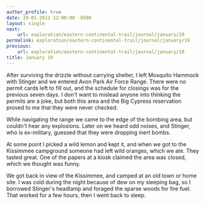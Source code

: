 ```yaml
---
author_profile: true
date: 19-01-2012 12:00:00 -0500
layout: single
next:
    url: exploration/eastern-continental-trail/journal/january/20
permalink: exploration/eastern-continental-trail/journal/january/19
previous:
    url: exploration/eastern-continental-trail/journal/january/18
title: January 19
---
```

After surviving the drizzle without carrying shelter, I left Mosquito Hammock with Stinger and we entered Avon Park Air Force Range. There were no permit cards left to fill out, and the schedule for closings was for the previous seven days. I don't want to mislead anyone into thinking the permits are a joke, but both this area and the Big Cypress reservation proved to me that they were never checked.

While navigating the range we came to the edge of the bombing area, but couldn't hear any explosions. Later on we heard odd noises, and Stinger, who is ex-military, guessed that they were dropping inert bombs.

At some point I picked a wild lemon and kept it, and when we got to the Kissimmee campground someone had left wild oranges, which we ate. They tasted great. One of the papers at a kiosk claimed the area was closed, which we thought was funny.

We got back in view of the Kissimmee, and camped at an old town or home site. I was cold during the night because of dew on my sleeping bag, so I borrowed Stinger's headlamp and foraged the sparse woods for fire fuel. That worked for a few hours, then I went back to sleep.